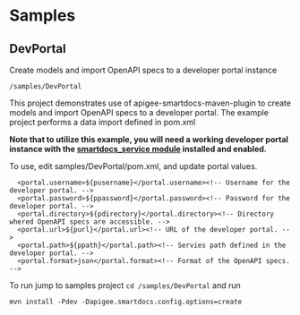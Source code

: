 # Samples

## DevPortal

Create models and import OpenAPI specs to a developer portal instance
```
/samples/DevPortal
```

This project demonstrates use of apigee-smartdocs-maven-plugin to create models and import OpenAPI specs to a developer portal. The example project performs a data import defined in pom.xml

**Note that to utilize this example, you will need a working developer portal instance with the [smartdocs_service module](https://github.com/apigeecs/smartdocs_service) installed and enabled.**

To use, edit samples/DevPortal/pom.xml, and update portal values.

      <portal.username>${pusername}</portal.username><!-- Username for the developer portal. -->
      <portal.password>${ppassword}</portal.password><!-- Password for the developer portal. -->
      <portal.directory>${pdirectory}</portal.directory><!-- Directory whered OpenAPI specs are accessible. -->
      <portal.url>${purl}</portal.url><!-- URL of the developer portal. -->
      <portal.path>${ppath}</portal.path><!-- Servies path defined in the developer portal. -->
      <portal.format>json</portal.format><!-- Format of the OpenAPI specs. -->

To run jump to samples project `cd /samples/DevPortal` and run 

`mvn install -Pdev -Dapigee.smartdocs.config.options=create`